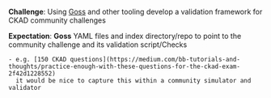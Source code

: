   **Challenge**: Using [Goss](https://github.com/aelsabbahy/goss) and other tooling develop a validation framework for CKAD community challenges
  
  **Expectation**: **Goss** YAML files and index directory/repo to point to the community challenge and its validation script/Checks

    - e.g. [150 CKAD questions](https://medium.com/bb-tutorials-and-thoughts/practice-enough-with-these-questions-for-the-ckad-exam-2f42d1228552)
      it would be nice to capture this within a community simulator and validator
